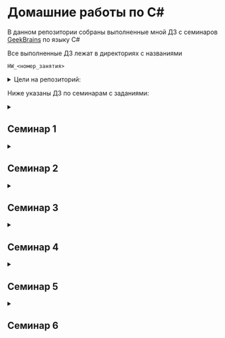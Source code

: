 # Домашние работы по C#
В данном репозитории собраны выполненные мной ДЗ с семинаров [GeekBrains](https://gb.ru) по языку C#

Все выполненные ДЗ лежат в директориях с названиями

`HW_<номер_занятия>`

<details><summary>Цели на репозиторий:</summary>
<p>

- [x] Выполнить ДЗ с первого семинара
- [x] Выполнить ДЗ со второго семинара
- [x] Выполнить ДЗ с третьего семинара
- [x] Выполнить ДЗ с четвертого семинара
- [x] Выполнить ДЗ с пятого семинара
- [x] Выполнить ДЗ с шестого семинара
- [ ] Выполнить ДЗ с седьмого семинара
- [ ] Выполнить ДЗ с восьмого семинара
- [ ] Выполнить ДЗ с девятого семинара

</p>
</details>


Ниже указаны ДЗ по семинарам с заданиями:

<details><summary><h2>Семинар 1</h2></summary>
  
  1. Напишите программу, которая на вход принимает два числа и выдаёт, какое число большее, а какое меньшее

  2. Напишите программу, которая принимает на вход три числа и выдаёт максимальное из этих чисел

  3. Напишите программу, которая на вход принимает число и выдаёт, является ли число чётным (делится ли оно на два без остатка)

  4. Напишите программу, которая на вход принимает число (N), а на выходе показывает все чётные числа от 1 до N

</details>

<details><summary><h2>Семинар 2</h2></summary>
  
  1. Напишите программу, которая принимает на вход трёхзначное число и на выходе показывает вторую цифру этого числа

  2. Напишите программу, которая выводит третью цифру заданного числа или сообщает, что третьей цифры нет

  3. Напишите программу, которая принимает на вход цифру, обозначающую день недели, и проверяет, является ли этот день выходным

</details>

<details><summary><h2>Семинар 3</h2></summary>
  
  1. Напишите программу, которая принимает на вход пятизначное число и проверяет, является ли оно палиндромом

  2. Напишите программу, которая принимает на вход координаты двух точек и находит расстояние между ними в 3D пространстве

  3. Напишите программу, которая принимает на вход число (N) и выдаёт таблицу кубов чисел от 1 до N

</details>

<details><summary><h2>Семинар 4</h2></summary>
  
  1. Напишите цикл, который принимает на вход два числа (A и B) и возводит число A в натуральную степень B

  2. Напишите программу, которая принимает на вход число и выдаёт сумму цифр в числе

  3. Напишите программу, которая задаёт массив из 8 элементов и выводит их на экран

</details>

<details><summary><h2>Семинар 5</h2></summary>
  
  1. Задайте массив заполненный случайными положительными трёхзначными числами. Напишите программу, которая покажет количество чётных чисел в массиве

  2. Задайте одномерный массив, заполненный случайными числами. Найдите сумму элементов, стоящих на нечётных позициях

  3. Задайте массив вещественных чисел. Найдите разницу между максимальным и минимальным элементов массива

</details>

<details><summary><h2>Семинар 6</h2></summary>
  
  1. Пользователь вводит с клавиатуры M чисел. Посчитайте, сколько чисел больше 0 ввёл пользователь

  2. Напишите программу, которая найдёт точку пересечения двух прямых, заданных уравнениями y = k1 * x + b1, y = k2 * x + b2; значения b1, k1, b2 и k2 задаются пользователем


</details>